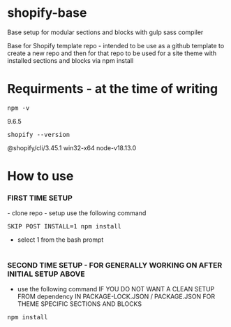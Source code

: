 
# shopify-base
<p>Base setup for modular sections and blocks with gulp sass compiler</p>
<p>Base for Shopify template repo - intended to be use as a github template to create a new repo and then for that repo to be used for a site theme with installed sections and blocks via npm install</p>

# Requirments - at the time of writing
<pre>npm -v </pre> 
9.6.5

<pre>shopify --version</pre>  
@shopify/cli/3.45.1 win32-x64 node-v18.13.0


# <h1>How to use</h1>
<h3><strong>FIRST TIME SETUP</strong></h3>
- clone repo 
- setup use the following command

<pre>SKIP_POST_INSTALL=1 npm install</pre>

- select 1 from the bash prompt

# <h3><strong>SECOND TIME SETUP - FOR GENERALLY WORKING ON AFTER INITIAL SETUP ABOVE</strong></h3>
- use the following command IF YOU DO NOT WANT A CLEAN SETUP FROM dependency IN PACKAGE-LOCK.JSON / PACKAGE.JSON FOR THEME SPECIFIC SECTIONS AND BLOCKS

<pre>npm install</pre>
